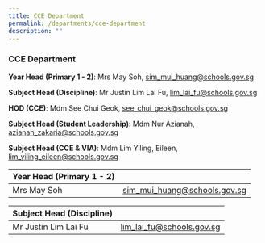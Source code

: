 ```yaml
---
title: CCE Department
permalink: /departments/cce-department
description: ""
---
```

### CCE Department

**Year Head (Primary 1 - 2)**: Mrs May Soh, sim_mui_huang@schools.gov.sg

**Subject Head (Discipline)**: Mr Justin Lim Lai Fu, lim_lai_fu@schools.gov.sg
	
**HOD (CCE)**: Mdm See Chui Geok, see_chui_geok@schools.gov.sg
	
**Subject Head (Student Leadership)**: Mdm Nur Azianah, azianah_zakaria@schools.gov.sg
	
**Subject Head (CCE & VIA)**: Mdm Lim Yiling, Eileen, lim_yiling_eileen@schools.gov.sg
	


| Year Head (Primary 1 - 2) |  | 
| -------- | -------- | 
| Mrs May Soh  | sim_mui_huang@schools.gov.sg|

| Subject Head (Discipline) |  | 
| -------- | -------- | 
| Mr Justin Lim Lai Fu | lim_lai_fu@schools.gov.sg |
